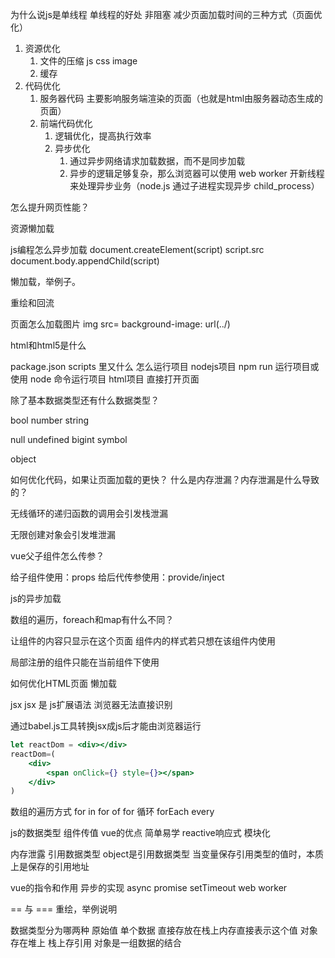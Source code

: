 为什么说js是单线程
单线程的好处 非阻塞
减少页面加载时间的三种方式（页面优化）
1. 资源优化
   1. 文件的压缩 js css image
   2. 缓存
2. 代码优化
   1. 服务器代码 主要影响服务端渲染的页面（也就是html由服务器动态生成的页面）
   2. 前端代码优化
      1. 逻辑优化，提高执行效率
      2. 异步优化
         1. 通过异步网络请求加载数据，而不是同步加载
         2. 异步的逻辑足够复杂，那么浏览器可以使用 web worker 开新线程来处理异步业务（node.js 通过子进程实现异步 child_process）

怎么提升网页性能？

   资源懒加载

js编程怎么异步加载 
document.createElement(script)
script.src
document.body.appendChild(script)


懒加载，举例子。

重绘和回流

页面怎么加载图片
img src=
background-image: url(../)

html和html5是什么


package.json  scripts 里又什么
怎么运行项目
nodejs项目 npm run 运行项目或使用 node 命令运行项目
html项目 直接打开页面



除了基本数据类型还有什么数据类型？

bool number string

null undefined bigint symbol

object


如何优化代码，如果让页面加载的更快？
什么是内存泄漏？内存泄漏是什么导致的？

无线循环的递归函数的调用会引发栈泄漏

无限创建对象会引发堆泄漏




vue父子组件怎么传参？

给子组件使用：props  给后代传参使用：provide/inject



js的异步加载

数组的遍历，foreach和map有什么不同？

让组件的内容只显示在这个页面
组件内的样式若只想在该组件内使用
<!-- <style scoped> -->
局部注册的组件只能在当前组件下使用



如何优化HTML页面
懒加载

jsx
jsx 是 js扩展语法 浏览器无法直接识别
<!-- <script type="text/babel">--> 通过babel.js工具转换jsx成js后才能由浏览器运行
```jsx
let reactDom = <div></div>
reactDom=(
    <div>
        <span onClick={} style={}></span>
    </div>
)
```


数组的遍历方式
for in
for of
for 循环
forEach
every


js的数据类型
组件传值
vue的优点
简单易学
reactive响应式
模块化

内存泄露
引用数据类型
object是引用数据类型
当变量保存引用类型的值时，本质上是保存的引用地址



vue的指令和作用
异步的实现
async
promise
setTimeout
web worker

== 与 ===
重绘，举例说明




数据类型分为哪两种
原始值
单个数据 直接存放在栈上内存直接表示这个值
对象
存在堆上 栈上存引用 对象是一组数据的结合

